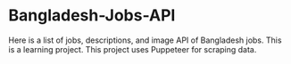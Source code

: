 # Bangladesh-Jobs-API

Here is a list of jobs, descriptions, and image API of Bangladesh jobs. This is a learning project. This project uses Puppeteer for scraping data. 
